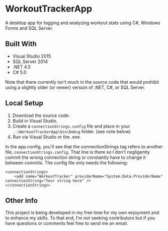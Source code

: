 # WorkoutTrackerApp
A desktop app for logging and analyzing workout stats using C#, Windows Forms and SQL Server.

## Built With
* Visual Studio 2015
* SQL Server 2014
* .NET 4.5
* C# 5.0

Note that there currently isn't much in the source code that would prohibit using a slightly older (or newer) version of .NET, C#, or SQL Server.

## Local Setup
1. Download the source code.
2. Build in Visual Studio.
3. Create a `connectionStrings.config` file and place in your `..\WorkoutTrackerApp\bin\Debug` folder. (see note below)
4. Run via Visual Studio or the .exe.

In the app.config, you'll see that the connectionStrings tag refers to another file, `connectionStrings.config`. That line is there so I don't negligently commit the wrong connection string or constantly have to change it between commits. The config file only needs the following:

```
<connectionStrings>
	<add name="WorkoutTracker" providerName="System.Data.ProviderName" connectionString="Your string here" />
</connectionStrings>
```

## Other Info
This project is being developed in my free time for my own enjoyment and to enhance my skills. To that end, I'm not seeking contributors but if you have questions or comments feel free to send me an email.